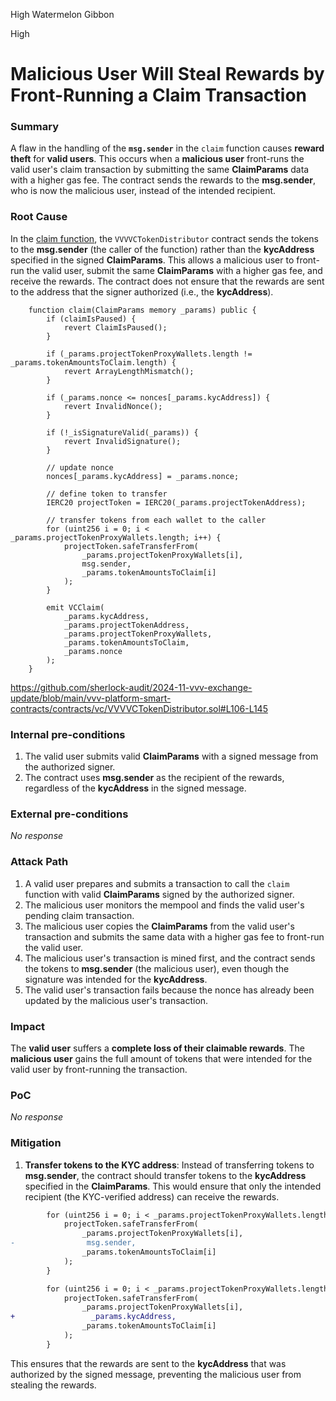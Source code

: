 High Watermelon Gibbon

High

# Malicious User Will Steal Rewards by Front-Running a Claim Transaction

### Summary

A flaw in the handling of the **`msg.sender`** in the `claim` function causes **reward theft** for **valid users**. This occurs when a **malicious user** front-runs the valid user's claim transaction by submitting the same **ClaimParams** data with a higher gas fee. The contract sends the rewards to the **msg.sender**, who is now the malicious user, instead of the intended recipient.


### Root Cause

In the [claim function](https://github.com/sherlock-audit/2024-11-vvv-exchange-update/blob/main/vvv-platform-smart-contracts/contracts/vc/VVVVCTokenDistributor.sol#L106C1-L145C6),  the `VVVVCTokenDistributor` contract sends the tokens to the **msg.sender** (the caller of the function) rather than the **kycAddress** specified in the signed **ClaimParams**. This allows a malicious user to front-run the valid user, submit the same **ClaimParams** with a higher gas fee, and receive the rewards. The contract does not ensure that the rewards are sent to the address that the signer authorized (i.e., the **kycAddress**).

```solidity
    function claim(ClaimParams memory _params) public {
        if (claimIsPaused) {
            revert ClaimIsPaused();
        }

        if (_params.projectTokenProxyWallets.length != _params.tokenAmountsToClaim.length) {
            revert ArrayLengthMismatch();
        }

        if (_params.nonce <= nonces[_params.kycAddress]) {
            revert InvalidNonce();
        }

        if (!_isSignatureValid(_params)) {
            revert InvalidSignature();
        }

        // update nonce
        nonces[_params.kycAddress] = _params.nonce;

        // define token to transfer
        IERC20 projectToken = IERC20(_params.projectTokenAddress);

        // transfer tokens from each wallet to the caller
        for (uint256 i = 0; i < _params.projectTokenProxyWallets.length; i++) {
            projectToken.safeTransferFrom(
                _params.projectTokenProxyWallets[i],
                msg.sender,
                _params.tokenAmountsToClaim[i]
            );
        }

        emit VCClaim(
            _params.kycAddress,
            _params.projectTokenAddress,
            _params.projectTokenProxyWallets,
            _params.tokenAmountsToClaim,
            _params.nonce
        );
    }
```

https://github.com/sherlock-audit/2024-11-vvv-exchange-update/blob/main/vvv-platform-smart-contracts/contracts/vc/VVVVCTokenDistributor.sol#L106-L145



### Internal pre-conditions

1. The valid user submits valid **ClaimParams** with a signed message from the authorized signer.
2. The contract uses **msg.sender** as the recipient of the rewards, regardless of the **kycAddress** in the signed message.


### External pre-conditions

_No response_

### Attack Path

1. A valid user prepares and submits a transaction to call the `claim` function with valid **ClaimParams** signed by the authorized signer.
2. The malicious user monitors the mempool and finds the valid user's pending claim transaction.
3. The malicious user copies the **ClaimParams** from the valid user's transaction and submits the same data with a higher gas fee to front-run the valid user.
4. The malicious user's transaction is mined first, and the contract sends the tokens to **msg.sender** (the malicious user), even though the signature was intended for the **kycAddress**.
5. The valid user's transaction fails because the nonce has already been updated by the malicious user's transaction.


### Impact

The **valid user** suffers a **complete loss of their claimable rewards**. The **malicious user** gains the full amount of tokens that were intended for the valid user by front-running the transaction. 


### PoC

_No response_

### Mitigation

1. **Transfer tokens to the KYC address**: Instead of transferring tokens to **msg.sender**, the contract should transfer tokens to the **kycAddress** specified in the **ClaimParams**. This would ensure that only the intended recipient (the KYC-verified address) can receive the rewards.

```diff
        for (uint256 i = 0; i < _params.projectTokenProxyWallets.length; i++) {
            projectToken.safeTransferFrom(
                _params.projectTokenProxyWallets[i],
-                msg.sender,
                _params.tokenAmountsToClaim[i]
            );
        }

        for (uint256 i = 0; i < _params.projectTokenProxyWallets.length; i++) {
            projectToken.safeTransferFrom(
                _params.projectTokenProxyWallets[i],
+                 _params.kycAddress,
                _params.tokenAmountsToClaim[i]
            );
        }
```

This ensures that the rewards are sent to the **kycAddress** that was authorized by the signed message, preventing the malicious user from stealing the rewards.
